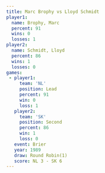 ```yaml
---
title: Marc Brophy vs Lloyd Schmidt
player1:              
  name: Brophy, Marc  
  percent: 91         
  wins: 0             
  losses: 1           
player2:              
  name: Schmidt, Lloyd
  percent: 86         
  wins: 1             
  losses: 0           
games:
 - player1:        
     team: 'NL'    
     position: Lead
     percent: 91   
     win: 0        
     loss: 1       
   player2:          
     team: 'SK'      
     position: Second
     percent: 86     
     win: 1          
     loss: 0         
   event: Brier        
   year: 1989          
   draw: Round Robin(1)
   score: NL 3 - SK 6  
---
```

